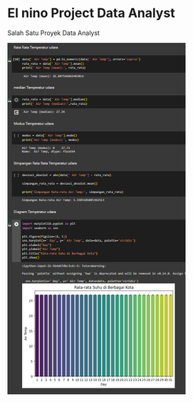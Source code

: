 # El nino Project Data Analyst

Salah Satu Proyek Data Analyst

![Screenshot](gambar/Screenshot_2024-04-24_121121.png)
